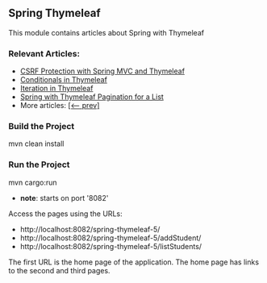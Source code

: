 ## Spring Thymeleaf 

This module contains articles about Spring with Thymeleaf

### Relevant Articles: 
- [CSRF Protection with Spring MVC and Thymeleaf](https://www.baeldung.com/csrf-thymeleaf-with-spring-security)
- [Conditionals in Thymeleaf](https://www.baeldung.com/spring-thymeleaf-conditionals)
- [Iteration in Thymeleaf](https://www.baeldung.com/thymeleaf-iteration)
- [Spring with Thymeleaf Pagination for a List](https://www.baeldung.com/spring-thymeleaf-pagination)
- More articles: [[<-- prev]](../spring-thymeleaf-4)
### Build the Project

mvn clean install

### Run the Project

mvn cargo:run
- **note**: starts on port '8082'

Access the pages using the URLs:

 - http://localhost:8082/spring-thymeleaf-5/
 - http://localhost:8082/spring-thymeleaf-5/addStudent/
 - http://localhost:8082/spring-thymeleaf-5/listStudents/

The first URL is the home page of the application. The home page has links to the second and third pages.

